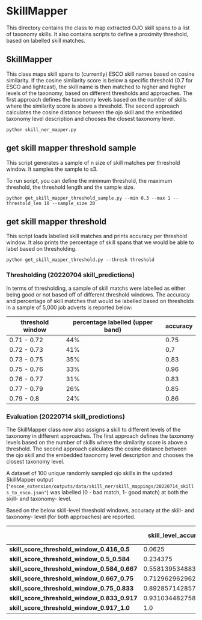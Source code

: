 # SkillMapper

This directory contains the class to map extracted OJO skill spans to a list of taxonomy skills. It also contains scripts to define a proximity threshold, based on labelled skill matches.

## SkillMapper

This class maps skill spans to (currently) ESCO skill names based on cosine similarity. If the cosine similarity score is below a specific threshold (0.7 for ESCO and lightcast), the skill name is then matched to higher and higher levels of the taxonomy, based on different thresholds and approaches. The first approach defines the taxonomy levels based on the number of skills where the similarity score is above a threshold. The second approach calculates the cosine distance between the ojo skill and the embedded taxonomy level description and chooses the closest taxonomy level.

`python skill_ner_mapper.py`

## get skill mapper threshold sample

This script generates a sample of n size of skill matches per threshold window. It samples the sample to s3.

To run script, you can define the minimum threshold, the maximum threshold, the threshold length and the sample size.

`python get_skill_mapper_threshold_sample.py --min 0.3 --max 1 --threshold_len 10 --sample_size 20`

## get skill mapper threshold

This script loads labelled skill matches and prints accuracy per threshold window. It also prints the percentage of skill spans that we would be able to label based on thresholding.

`python get_skill_mapper_threshold.py --thresh threshold`

### Thresholding (20220704 skill_predictions)

In terms of thresholding, a sample of skill matchs were labelled as either being good or not based off of different threshold windows. The accuracy and percentage of skill matches that would be labelled based on thresholds in a sample of 5,000 job adverts is reported below:

| threshold window | percentage labelled (upper band) | accuracy |
| ---------------- | -------------------------------- | -------- |
| 0.71 - 0.72      | 44%                              | 0.75     |
| 0.72 - 0.73      | 41%                              | 0.7      |
| 0.73 - 0.75      | 35%                              | 0.83     |
| 0.75 - 0.76      | 33%                              | 0.96     |
| 0.76 - 0.77      | 31%                              | 0.83     |
| 0.77 - 0.79      | 26%                              | 0.85     |
| 0.79 - 0.8       | 24%                              | 0.86     |

### Evaluation (20220714 skill_predictions)

The SkillMapper class now also assigns a skill to different levels of the taxonomy in different approaches. The first approach defines the taxonomy levels based on the number of skills where the similarity score is above a threshold. The second approach calculates the cosine distance between the ojo skill and the embedded taxonomy level description and chooses the closest taxonomy level.

A dataset of 100 unique randomly sampled ojo skills in the updated SkillMapper output (`"escoe_extension/outputs/data/skill_ner/skill_mappings/20220714_skills_to_esco.json"`) was labelled (0 - bad match, 1- good match) at both the skill- and taxonomy- level.

Based on the below skill-level threshold windows, accuracy at the skill- and taxonomy- level (for both approaches) are reported.

|                                              | **skill_level_accuracy** | **top\_'Level 2 preferred term'\_tax_level_accuracy** | **top\_'Level 3 preferred term'\_tax_level_accuracy** | **most_common_1_level_accuracy** | **most_common_2_level_accuracy** | **most_common_3_level_accuracy** |
| -------------------------------------------- | ------------------------ | ----------------------------------------------------- | ----------------------------------------------------- | -------------------------------- | -------------------------------- | -------------------------------- |
| **skill_score_threshold_window_0.416_0.5**   | 0.0625                   | 0.0                                                   | 0.75                                                  | 0.4375                           | 0.4375                           | 0.0                              |
| **skill_score_threshold_window_0.5_0.584**   | 0.234375                 | 0.1875                                                | 0.578125                                              | 0.6875                           | 0.6875                           | 0.640625                         |
| **skill_score_threshold_window_0.584_0.667** | 0.5581395348837210       | 0.2248062015503880                                    | 0.875968992248062                                     | 0.8992248062015500               | 0.875968992248062                | 0.875968992248062                |
| **skill_score_threshold_window_0.667_0.75**  | 0.7129629629629630       | 0.32407407407407400                                   | 0.9351851851851850                                    | 0.8888888888888890               | 0.8240740740740740               | 0.7037037037037040               |
| **skill_score_threshold_window_0.75_0.833**  | 0.8928571428571430       | 0.6607142857142860                                    | 0.9821428571428570                                    | 0.8928571428571430               | 0.8928571428571430               | 0.8928571428571430               |
| **skill_score_threshold_window_0.833_0.917** | 0.9310344827586210       | 0.5172413793103450                                    | 1.0                                                   | 0.9655172413793100               | 0.9655172413793100               | 0.896551724137931                |
| **skill_score_threshold_window_0.917_1.0**   | 1.0                      | 0.6666666666666670                                    | 1.0                                                   | 1.0                              | 1.0                              | 1.0                              |
